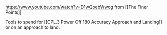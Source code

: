 https://www.youtube.com/watch?v=D1wQoebWwcg from [[The Finer Points]]

Tools to spend for [[CPL.3 Power Off 180 Accuracy Approach and Landing]] or on an approach to land.